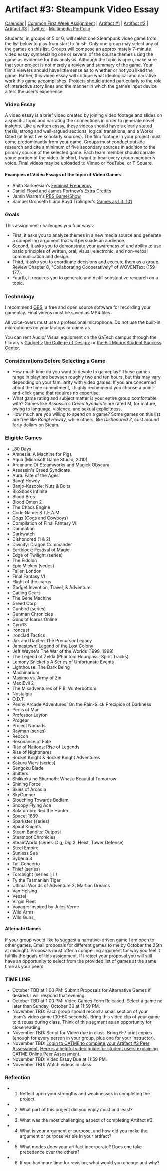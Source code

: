 <h1>Artifact #3: Steampunk Video Essay</h1>

<a href="https://kholterhoff.github.io/F17_ENG_1102/Victorians_In_Cyberspace">Calendar</a>  |  <a href="https://kholterhoff.github.io/F17_ENG_1102/Common_First_Week_Assignment">Common First Week Assignment</a> | <a href="https://kholterhoff.github.io/F17_ENG_1102/Artifact_1">Artifact #1</a> |  <a href="https://kholterhoff.github.io/F17_ENG_1102/Artifact_2">Artifact #2</a> |  <a href="https://kholterhoff.github.io/F17_ENG_1102/Artifact_3">Artifact #3</a> |  <a href="https://kholterhoff.github.io/F17_ENG_1102/Twitter">Twitter</a> | <a href="https://kholterhoff.github.io/F17_ENG_1102/Multimedia_Portfolio">Multimedia Portfolio</a>

Students, in groups of 5 or 6, will select one Steampunk video game from the list below to play from start to finish. Only one group may select any of the games on this list. Groups will compose an approximately 7-minute video essay synthesizing one or several of the course themes using the game as evidence for this analysis. Although the topic is open, make sure that your project is not merely a review and summary of the game. Your film’s viewers should have little sense as to whether or not you liked the game. Rather, this video essay will critique what ideological and narrative work this game accomplishes. Projects should attend particularly to the role of interactive story lines and the manner in which the game’s input device alters the user's experience.
 
 
<h3>Video Essay</h3>
A video essay is a brief video created by joining video footage and slides on a specific topic and narrating the connections in order to generate novel insights. Like a written essay, these videos should have a clearly stated thesis, strong and well-argued sections, logical transitions, and a Works Cited (at least five scholarly sources). The film footage in your project must come predominantly from your game. Groups must conduct outside research and cite a minimum of five secondary sources in addition to the primary source of the selected game. Each team member should narrate some portion of the video. In short, I want to hear every group member's voice. Final videos may be uploaded to Vimeo or YouTube, or T-Square.
 
<h4>Examples of Video Essays of the topic of Video Games</h4>

* Anita Sarkeesian’s <a href="https://feministfrequency.com/">Feminist Frequency</a>
* Daniel Floyd and James Portnow’s <a href="https://www.youtube.com/user/ExtraCreditz">Extra Credits</a>
* Jamin Warren's <a href="https://www.youtube.com/user/pbsgameshow">PBS Game/Show</a>
* Samuel Gronseth II and Boyd Trolinger's <a href="https://www.youtube.com/user/gamesasliterature/featured">Games as Lit. 101</a>

 
<h3>Goals</h3>

This assignment challenges you four ways:

* First, it asks you to analyze themes in a new media source and generate a compelling argument that will persuade an audience.
* Second, it asks you to demonstrate your awareness of and ability to use basic principles of written, oral, visual, electronic, and non-verbal communication and design.
* Third, it asks you to coordinate decisions and execute them as a group. Review Chapter 8, "Collaborating Cooperatively" of WOVENText (159-177).
* Fourth, it requires you to generate and distill substantive research on a topic.

 
<h3>Technology</h3>
I recommend <a href="https://obsproject.com/">OBS</a>, a free and open source software for recording your gameplay. Final videos must be saved as MP4 files.

All voice-overs must use a professional microphone. Do not use the built-in microphones on your laptops or cameras.

You can rent Audio/ Visual equipment on the GaTech campus through the Library's <a href="http://libguides.gatech.edu/gadgets">Gadgets</a>; <a href="https://design.gatech.edu/audiovisual-equipment">the College of Design</a>; or <a href="https://www.ssc.gatech.edu/node/38">the Bill Moore Student Success Center</a>.


<h3>Considerations Before Selecting a Game</h3>

* How much time do you want to devote to gameplay? These games range in playtime between roughly two and ten hours, but this may vary depending on your familiarity with video games. If you are concerned about the time commitment, I highly recommend you choose a point-and-click game that requires no expertise.
* What game rating and subject matter is your entire group comfortable with? Games like _Assassin's Creed Syndicate_ are rated M, for mature, owing to language, violence, and sexual explicitness.
* How much are you willing to spend on a game? Some games on this list are free like _Bang! Howdy_, while others, like _Dishonored 2_, cost around forty dollars on Steam.

 
<h3>Eligible Games</h3>

* _80 Days
* Amnesia: A Machine for Pigs
* Aqua (Microsoft Game Studio, 2010)
* Arcanum: Of Steamworks and Magick Obscura
* Assassin's Creed Syndicate
* Aura: Fate of the Ages
* Bang! Howdy
* Banjo-Kazooie: Nuts & Bolts
* BioShock Infinite
* Blood Bros.
* Blood Omen 2
* The Chaos Engine
* Code Name: S.T.E.A.M.
* Cogs (Cogs and Cowboys)
* Compilation of Final Fantasy VII
* Damnation
* Darkwatch
* Dishonored (1 & 2)
* Divinity: Dragon Commander
* Earthlock: Festival of Magic
* Edge of Twilight (series)
* The Eidolon
* Epic Mickey (series)
* Fallen London
* Final Fantasy VI
* Flight of the Icarus
* Gadget Invention, Travel, & Adventure
* Gatling Gears
* The Gene Machine
* Greed Corp
* Gunbird (series)
* Gunman Chronicles
* Guns of Icarus Online
* Gyro13
* Ironcast
* Ironclad Tactics
* Jak and Daxter: The Precursor Legacy
* Jamestown: Legend of the Lost Colony
* Jeff Wayne's The War of the Worlds (1998, 1999)
* The Legend of Zelda (Phantom Hourglass; Spirit Tracks)
* Lemony Snicket's A Series of Unfortunate Events
* Lighthouse: The Dark Being
* Machinarium
* Maximo vs. Army of Zin
* MediEvil 2
* The Misadventures of P.B. Winterbottom
* Nostalgia
* O.D.T.
* Penny Arcade Adventures: On the Rain-Slick Precipice of Darkness
* Perils of Man
* Professor Layton
* Progear
* Project Nomads
* Rayman (series)
* Redcon
* Resonance of Fate
* Rise of Nations: Rise of Legends
* Rise of Nightmares
* Rocket Knight & Rocket Knight Adventures
* Sakura Wars (series)
* Sengoku Blade
* Shifters
* Shikkoku no Sharnoth: What a Beautiful Tomorrow
* Shining Force
* Skies of Arcadia
* SkyGunner
* Slouching Towards Bedlam
* Snoopy Flying Ace
* Solatorobo: Red the Hunter
* Space: 1889
* Sparkster (series)
* Spiral Knights
* Steam Bandits: Outpost
* Steambot Chronicles
* SteamWorld (series: Dig, Dig 2, Heist, Tower Defense)
* Steel Empire
* Sunless Sea
* Syberia 3
* Tail Concerto
* Thief (series)
* Torchlight (series I, II)
* Ty the Tasmanian Tiger
* Ultima: Worlds of Adventure 2: Martian Dreams
* Van Helsing
* Vessel
* Virgin Fleet
* Voyage: Inspired by Jules Verne
* Wild Arms
* Wild Guns_


<h4>Alternate Games</h4>
If your group would like to suggest a narrative-driven game I am open to other games. Email proposals for different games to me by October the 25th at midnight. Proposals must offer a compelling argument for why you feel it fulfills the goals of this assignment. If I reject your proposal you will still have an opportunity to select from the provided list of games at the same time as your peers.

 
<h3>TIME LINE</h3>

* October TBD at 1:00 PM: Submit Proposals for Alternative Games if desired. I will respond that evening.
* October TBD at 1:00 PM: Video Games Form Released. Select a game no later than Sunday, October 30 at 11:59 PM.
* November TBD: Each group should record a small section of your team's video game (30-60 seconds). Bring this video clip of your game to discuss during class. Think of this segment as an opportunity for close reading.
* November TBD: Script for Video due in class. Bring 6-7 print copies (enough for every person in your group, plus one for your instructor).
* November TBD: <a href="http://info.catme.org/">Login to CATME to complete your  Artifact #3 Peer Assessment.</a> <a href="https://www.youtube.com/watch?v=mLTBtksrTFY">Here is a helpful video guide for student users  explaining CATME Online Peer Assessment.</a>
* November TBD: Video Essay Due at 11:59 PM.
* November TBD: Watch videos in class

<h3>Reflection</h3>

* 1) Reflect upon your strengths and weaknesses in completing the project.
* 2) What part of this project did you enjoy most and least?
* 3) What was the most challenging aspect of completing Artifact #3.
* 4) What is your argument or purpose, and how did you make the argument or purpose visible in your artifact?
* 5) What modes does your artifact incorporate? Does one take precedence over the others?
* 6) If you had more time for revision, what would you change and why?
